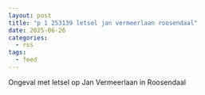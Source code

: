 ```yaml
---
layout: post
title: "p 1 253139 letsel jan vermeerlaan roosendaal"
date: 2025-06-26
categories: 
  - rss
tags: 
  - feed
---
```


Ongeval met letsel op Jan Vermeerlaan in Roosendaal
